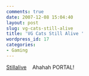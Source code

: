 ```yaml
---
comments: true
date: 2007-12-08 15:04:40
layout: post
slug: vg-cats-still-alive
title: 'VG Cats Still Alive '
wordpress_id: 17
categories:
- Gaming
---
```


[Stillalive](http://www.vgcats.com/comics/extras/stillalive.php)     Ahahah PORTAL!

